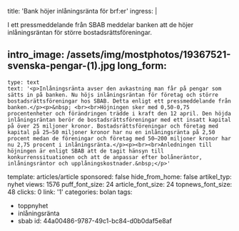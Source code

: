 title: 'Bank höjer inlåningsränta för brf:er'
ingress: |
  <p>I ett pressmeddelande från SBAB meddelar banken att de höjer inlåningsräntan för större bostadsrättsföreningar.
  </p>
  
intro_image: /assets/img/mostphotos/19367521-svenska-pengar-(1).jpg
long_form:
  -
    type: text
    text: '<p>Inlåningsränta avser den avkastning man får på pengar som sätts in på banken. Nu höjs inlåningsräntan för företag och större bostadsrättsföreningar hos SBAB. Detta enligt ett pressmeddelande från banken.</p><p>&nbsp; <br><br>Höjningen sker med 0,50-0,75 procentenheter och förändringen trädde i kraft den 12 april. Den höjda inlåningsräntan berör de bostadsrättsföreningar med ett insatt kapital på över 25 miljoner kronor. Bostadsrättsföreningar och företag med kapital på 25–50 miljoner kronor har nu en inlåningsränta på 2,50 procent medan de föreningar och företag med 50–200 miljoner kronor har nu 2,75 procent i inlåningsränta.</p><p><br><br>Anledningen till höjningen är enligt SBAB att de tagit hänsyn till konkurrenssituationen och att de anpassar efter bolåneräntor, inlåningsräntor och upplåningskostnader.&nbsp;</p>'
template: articles/article
sponsored: false
hide_from_home: false
artikel_typ: nyhet
views: 1576
puff_font_size: 24
article_font_size: 24
topnews_font_size: 48
clicks: 0
link: '1'
categories: bolan
tags:
  - toppnyhet
  - inlåningsränta
  - sbab
id: 44a00486-9787-49c1-bc84-d0b0daf5e8af
